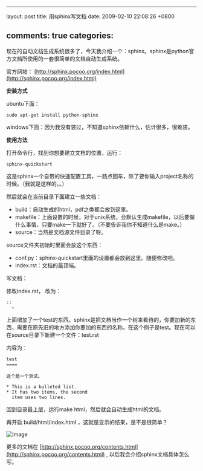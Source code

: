 
---
layout: post
title: 用sphinx写文档
date: 2009-02-10 22:08:26 +0800

comments: true
categories: 
---
现在的自动文档生成系统很多了，今天我介绍一个：sphinx。sphinx是python官方文档所使用的一套很简单的文档自动生成系统。

官方网站： [http://sphinx.pocoo.org/index.html](http://sphinx.pocoo.org/index.html)

**安装方式**

ubuntu下面：

    sudo apt-get install python-sphinx

windows下面：因为我没有装过，不知道sphinx依赖什么，估计很多，很难装。

**使用方法**

打开命令行，找到你想要建立文档的位置，运行：

    sphinx-quickstart

这是sphinx一个自带的快速配置工具，一路点回车，除了要你输入project名称的时候。（我就是这样的。。）

然后就会在当前目录下面建立一些文档：

- build：自动生成的html，pdf之类都会放到这里。
- makefile：上面设置的时候，对于unix系统，会默认生成makefile，以后要做什么事情，只要make一下就好了。（不要告诉我你不知道什么是make。）
- source：当然是文档源文件目录了呀。

source文件夹初始时里面会放这个东西：

- conf.py：sphinx-quickstart里面的设置都会放到这里。随便修改吧。
- index.rst：文档的最顶端。

写文档：

修改index.rst， 改为：

    ::
      ~ 

上面增加了一个test的东西。sphinx是把文档当作一个树来看待的，你要加新的东西，需要在原先旧的地方添加你要加的东西的名称，在这个例子是test。现在可以在source目录下新建一个文件：test.rst

内容为：

    test
    ==== 

    这个是一个测试。

    * This is a bulleted list.
    * It has two items, the second
      item uses two lines.

回到目录最上层，运行make html，然后就会自动生成html的文档。

再开启 build/html/index.html ，这就是显示的结果，是不是很简单？

![image](http://dl.dropbox.com/u/1167873/images/sphinx.png)

更多的文档在
[http://sphinx.pocoo.org/contents.html](http://sphinx.pocoo.org/contents.html)
, 以后我会介绍sphinx文档具体怎么写。
